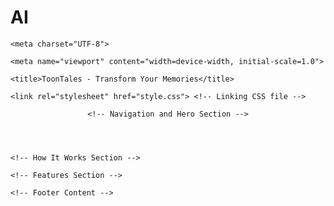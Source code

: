 # AI
<!DOCTYPE html>

<html lang="en">

<head>

    <meta charset="UTF-8">

    <meta name="viewport" content="width=device-width, initial-scale=1.0">

    <title>ToonTales - Transform Your Memories</title>

    <link rel="stylesheet" href="style.css"> <!-- Linking CSS file -->

</head>

<body>



<header>

    <!-- Navigation and Hero Section -->

</header>



<section id="how-it-works">

    <!-- How It Works Section -->

</section>



<section id="features">

    <!-- Features Section -->

</section>



<!-- Additional sections for Benefits, Testimonials, Gallery, and CTA -->



<footer>

    <!-- Footer Content -->

</footer>



</body>

</html>
